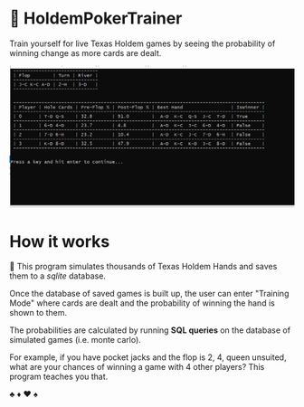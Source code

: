 # :slot_machine: HoldemPokerTrainer 
Train yourself for live Texas Holdem games by seeing the probability of winning change as more cards are dealt.

![what poker training mode looks like](screenshots/screenshot_poker%20training%20mode_3.JPG)

# How it works

:arrows_counterclockwise: This program simulates thousands of Texas Holdem Hands and saves them to a *sqlite* database.

Once the database of saved games is built up, the user can enter "Training Mode" where cards are dealt and the
probability of winning the hand is shown to them.

The probabilities are calculated by running **SQL queries** on the database of simulated games (i.e. monte carlo).

For example, if you have pocket jacks and the flop is 2, 4, queen unsuited, what are your chances
of winning a game with 4 other players? This program teaches you that.

♣️ ♦️ ♥️ ♠️
